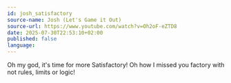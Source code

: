 ```yaml
---
id: josh_satisfactory
source-name: Josh (Let's Game it Out)
source-url: https://www.youtube.com/watch?v=Oh2oF-eZTD8
date: 2025-07-30T22:53:10+02:00
published: false
language:
---
```


Oh my god, it's time for more Satisfactory! Oh how I missed you factory with not rules, limits or logic!
